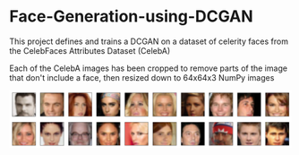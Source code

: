# Face-Generation-using-DCGAN
This project defines and trains a DCGAN on a dataset of celerity faces from the CelebFaces Attributes Dataset (CelebA)

Each of the CelebA images has been cropped to remove parts of the image that don't include a face, then resized down to 64x64x3 NumPy images

![alt text](https://github.com/jaymasimba/Face-Generation-using-DCGAN/blob/master/download.png)
